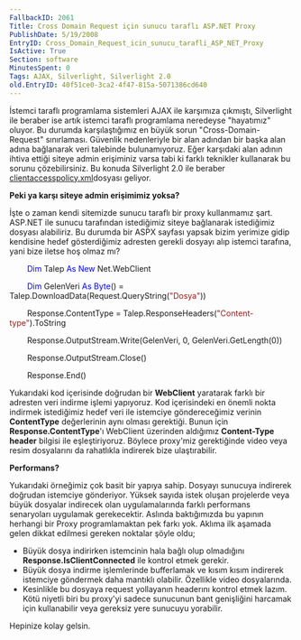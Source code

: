 ```yaml
---
FallbackID: 2061
Title: Cross Domain Request için sunucu taraflı ASP.NET Proxy
PublishDate: 5/19/2008
EntryID: Cross_Domain_Request_icin_sunucu_tarafli_ASP_NET_Proxy
IsActive: True
Section: software
MinutesSpent: 0
Tags: AJAX, Silverlight, Silverlight 2.0
old.EntryID: 40f51ce0-3ca2-4f47-815a-5071386cd640
---
```

İstemci taraflı programlama sistemleri AJAX ile karşımıza çıkmıştı,
Silverlight ile beraber ise artık istemci taraflı programlama neredeyse
"hayatımız" oluyor. Bu durumda karşılaştığımız en büyük sorun
"Cross-Domain-Request" sınırlaması. Güvenlik nedenleriyle bir alan
adından bir başka alan adına bağlanarak veri talebinde bulunamıyoruz.
Eğer karşıdaki alan adının ihtiva ettiği siteye admin erişiminiz varsa
tabi ki farklı teknikler kullanarak bu sorunu çözebilirsiniz. Bu konuda
Silverlight 2.0 ile beraber
[clientaccesspolicy.xml](http://daron.yondem.com/tr/post/4bfde604-04ab-427c-81cb-fc775b72f912)dosyası
geliyor.

**Peki ya karşı siteye admin erişimimiz yoksa?**

İşte o zaman kendi sitemizde sunucu taraflı bir proxy kullanmamız şart.
ASP.NET ile sunucu tarafından istediğimiz siteye bağlanarak istediğimiz
dosyası alabiliriz. Bu durumda bir ASPX sayfası yapsak bizim yerimize
gidip kendisine hedef gösterdiğimiz adresten gerekli dosyayı alıp
istemci tarafına, yani bize iletse hoş olmaz mı?

        <span style="color: blue;">Dim</span> Talep <span
style="color: blue;">As</span> <span style="color: blue;">New</span>
Net.WebClient

        <span style="color: blue;">Dim</span> GelenVeri <span
style="color: blue;">As</span> <span style="color: blue;">Byte</span>()
= Talep.DownloadData(Request.QueryString(<span
style="color: #a31515;">"Dosya"</span>))

        Response.ContentType = Talep.ResponseHeaders(<span
style="color: #a31515;">"Content-type"</span>).ToString

        Response.OutputStream.Write(GelenVeri, 0,
GelenVeri.GetLength(0))

        Response.OutputStream.Close()

        Response.End()

Yukarıdaki kod içerisinde doğrudan bir **WebClient** yaratarak farklı
bir adresten veri indirme işlemi yapıyoruz. Kod içerisindeki en önemli
nokta indirmek istediğimiz hedef veri ile istemciye göndereceğimiz
verinin **ContentType** değerlerinin aynı olması gerektiği. Bunun için
**Response.ContentType**'ı WebClient üzerinden aldığımız **Content-Type
header** bilgisi ile eşleştiriyoruz. Böylece proxy'miz gerektiğinde
video veya resim dosyalarını da rahatlıkla indirerek bize ulaştırabilir.

**Performans?**

Yukarıdaki örneğimiz çok basit bir yapıya sahip. Dosyayı sunucuya
indirerek doğrudan istemciye gönderiyor. Yüksek sayıda istek oluşan
projelerde veya büyük dosyalar indirecek olan uygulamalarında farklı
performans senaryoları uygulamak gerekecektir. Aslında baktığımızda bu
yapının herhangi bir Proxy programlamaktan pek farkı yok. Aklıma ilk
aşamada gelen dikkat edilmesi gereken noktalar şöyle oldu;

-   Büyük dosya indirirken istemcinin hala bağlı olup olmadığını
    **Response.IsClientConnected** ile kontrol etmek gerekir.
-   Büyük dosya indirme işlemlerinde bufferlamak ve kısım kısım
    indirerek istemciye göndermek daha mantıklı olabilir. Özellikle
    video dosyalarında.
-   Kesinlikle bu dosyaya request yollayanın headerını kontrol etmek
    lazım. Kötü niyetli biri bu proxy'yi sadece sunucunun bant
    genişliğini harcamak için kullanabilir veya gereksiz yere sunucuyu
    yorabilir.

Hepinize kolay gelsin.


